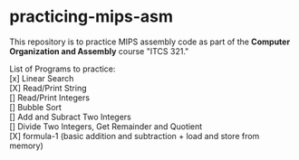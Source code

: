 # practicing-mips-asm

This repository is to practice MIPS assembly code as part of the **Computer Organization and Assembly** course "ITCS 321."  

List of Programs to practice:  
[x] Linear Search  
[X] Read/Print String  
[] Read/Print Integers  
[] Bubble Sort  
[] Add and Subract Two Integers  
[] Divide Two Integers, Get Remainder and Quotient  
[X] formula-1 (basic addition and subtraction + load and store from memory)
